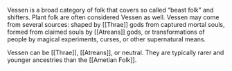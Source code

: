 Vessen is a broad category of folk that covers so called “beast folk” and shifters. Plant folk are often considered Vessen as well. Vessen may come from several sources: shaped by [[Thrae]] gods from captured mortal souls, formed from claimed souls by [[Atreans]] gods, or transformations of people by magical experiments, curses, or other supernatural means.

Vessen can be [[Thrae]], [[Atreans]], or neutral. They are typically rarer and younger ancestries than the [[Ametian Folk]]. 